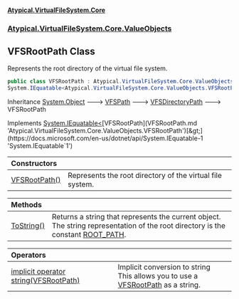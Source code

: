 #### [Atypical.VirtualFileSystem.Core](VirtualFileSystem.md 'VirtualFileSystem')
### [Atypical.VirtualFileSystem.Core.ValueObjects](VirtualFileSystem.md#Atypical.VirtualFileSystem.Core.ValueObjects 'Atypical.VirtualFileSystem.Core.ValueObjects')

## VFSRootPath Class

Represents the root directory of the virtual file system.

```csharp
public class VFSRootPath : Atypical.VirtualFileSystem.Core.ValueObjects.VFSDirectoryPath,
System.IEquatable<Atypical.VirtualFileSystem.Core.ValueObjects.VFSRootPath>
```

Inheritance [System.Object](https://docs.microsoft.com/en-us/dotnet/api/System.Object 'System.Object') &#129106; [VFSPath](VFSPath.md 'Atypical.VirtualFileSystem.Core.Abstractions.VFSPath') &#129106; [VFSDirectoryPath](VFSDirectoryPath.md 'Atypical.VirtualFileSystem.Core.ValueObjects.VFSDirectoryPath') &#129106; VFSRootPath

Implements [System.IEquatable&lt;](https://docs.microsoft.com/en-us/dotnet/api/System.IEquatable-1 'System.IEquatable`1')[VFSRootPath](VFSRootPath.md 'Atypical.VirtualFileSystem.Core.ValueObjects.VFSRootPath')[&gt;](https://docs.microsoft.com/en-us/dotnet/api/System.IEquatable-1 'System.IEquatable`1')

| Constructors | |
| :--- | :--- |
| [VFSRootPath()](VFSRootPath.VFSRootPath().md 'Atypical.VirtualFileSystem.Core.ValueObjects.VFSRootPath.VFSRootPath()') | Represents the root directory of the virtual file system. |

| Methods | |
| :--- | :--- |
| [ToString()](VFSRootPath.ToString().md 'Atypical.VirtualFileSystem.Core.ValueObjects.VFSRootPath.ToString()') | Returns a string that represents the current object.<br/>The string representation of the root directory is the constant [ROOT_PATH](VFSConstants.ROOT_PATH.md 'Atypical.VirtualFileSystem.Core.VFSConstants.ROOT_PATH'). |

| Operators | |
| :--- | :--- |
| [implicit operator string(VFSRootPath)](VFSRootPath.implicitoperatorstring(VFSRootPath).md 'Atypical.VirtualFileSystem.Core.ValueObjects.VFSRootPath.op_Implicit string(Atypical.VirtualFileSystem.Core.ValueObjects.VFSRootPath)') | Implicit conversion to string<br/>This allows you to use a [VFSRootPath](VFSRootPath.md 'Atypical.VirtualFileSystem.Core.ValueObjects.VFSRootPath') as a string. |
